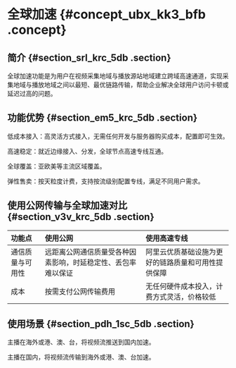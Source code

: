 # 全球加速 {#concept_ubx_kk3_bfb .concept}

## 简介 {#section_srl_krc_5db .section}

全球加速功能是为用户在视频采集地域与播放源站地域建立跨域高速通道，实现采集地域与播放地域之间以最短、最优链路传输，帮助企业解决全球用户访问卡顿或延迟过高的问题。

## 功能优势 {#section_em5_krc_5db .section}

低成本接入：高灵活方式接入，无需任何开发与服务器购买成本，配置即可生效。

高速稳定：就近边缘接入、分发，全球节点高速专线互通。

全球覆盖：亚欧美等主流区域覆盖。

弹性售卖：按天粒度计费，支持按流级别配置专线，满足不同用户需求。

## 使用公网传输与全球加速对比 {#section_v3v_krc_5db .section}

|功能点|使用公网|使用高速专线|
|:--|:---|:-----|
|通信质量与可用性|远距离公网通信质量受各种因素影响，时延稳定性、丢包率难以保证|阿里云优质基础设施为更好的链路质量和可用性提供保障|
|成本|按需支付公网传输费用|无任何硬件成本投入，计费方式灵活，价格较低|

## 使用场景 {#section_pdh_1sc_5db .section}

主播在海外或港、澳、台，将视频流推送到国内加速。

主播在国内，将视频流传输到海外或港、澳、台加速。

